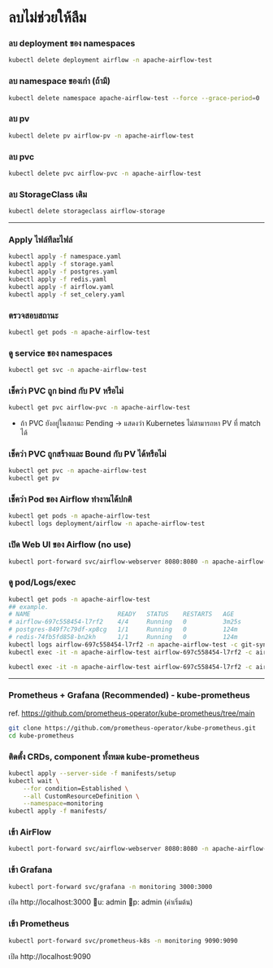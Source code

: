 # ลบไม่ช่วยให้ลืม
### ลบ deployment ของ namespaces
```bash
kubectl delete deployment airflow -n apache-airflow-test
```
### ลบ namespace ของเก่า (ถ้ามี)
```bash
kubectl delete namespace apache-airflow-test --force --grace-period=0
```
### ลบ pv 
```bash
kubectl delete pv airflow-pv -n apache-airflow-test
```
### ลบ pvc
```bash
kubectl delete pvc airflow-pvc -n apache-airflow-test
```
### ลบ StorageClass เดิม
```bash
kubectl delete storageclass airflow-storage
```
---

### Apply ไฟล์ทีละไฟล์
```bash
kubectl apply -f namespace.yaml
kubectl apply -f storage.yaml
kubectl apply -f postgres.yaml
kubectl apply -f redis.yaml
kubectl apply -f airflow.yaml
kubectl apply -f set_celery.yaml
```

### ตรวจสอบสถานะ
```bash
kubectl get pods -n apache-airflow-test
```
### ดู service ของ namespaces
```bash
kubectl get svc -n apache-airflow-test
```
### เช็คว่า PVC ถูก bind กับ PV หรือไม่
```bash
kubectl get pvc airflow-pvc -n apache-airflow-test
```
* ถ้า PVC ยังอยู่ในสถานะ Pending → แสดงว่า Kubernetes ไม่สามารถหา PV ที่ match ได้

### เช็คว่า PVC ถูกสร้างและ Bound กับ PV ได้หรือไม่
```bash
kubectl get pvc -n apache-airflow-test
kubectl get pv
```

### เช็คว่า Pod ของ Airflow ทำงานได้ปกติ
```bash
kubectl get pods -n apache-airflow-test
kubectl logs deployment/airflow -n apache-airflow-test
```

### เปิด Web UI ของ Airflow (no use)
```bash
kubectl port-forward svc/airflow-webserver 8080:8080 -n apache-airflow-test
```

### ดู pod/Logs/exec
```bash
kubectl get pods -n apache-airflow-test
## example.
# NAME                        READY   STATUS    RESTARTS   AGE
# airflow-697c558454-l7rf2    4/4     Running   0          3m25s
# postgres-849f7c79df-xp8cg   1/1     Running   0          124m
# redis-74fb5fd858-bn2kh      1/1     Running   0          124m
kubectl logs airflow-697c558454-l7rf2 -n apache-airflow-test -c git-sync
kubectl exec -it -n apache-airflow-test airflow-697c558454-l7rf2 -c airflow-webserver -- ls -al dags # ดู dags
```
```bash
kubectl exec -it -n apache-airflow-test airflow-697c558454-l7rf2 -c airflow-webserver -- ls
```
---
### Prometheus + Grafana (Recommended) - kube-prometheus
ref. https://github.com/prometheus-operator/kube-prometheus/tree/main
```bash
git clone https://github.com/prometheus-operator/kube-prometheus.git
cd kube-prometheus
```

### ติดตั้ง CRDs, component ทั้งหมด kube-prometheus
```bash
kubectl apply --server-side -f manifests/setup
kubectl wait \
	--for condition=Established \
	--all CustomResourceDefinition \
	--namespace=monitoring
kubectl apply -f manifests/
```
### เข้า AirFlow
```bash
kubectl port-forward svc/airflow-webserver 8080:8080 -n apache-airflow-test
```
### เข้า Grafana
```bash
kubectl port-forward svc/grafana -n monitoring 3000:3000
```
เปิด http://localhost:3000
🔑u: admin
🔑p: admin (ค่าเริ่มต้น)
### เข้า Prometheus
```bash
kubectl port-forward svc/prometheus-k8s -n monitoring 9090:9090
```
เปิด http://localhost:9090